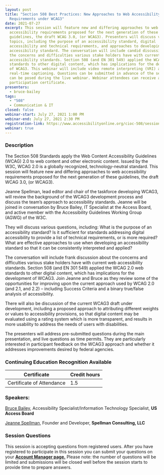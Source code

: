 ```yaml
---
layout: post
title: "Section 508 Best Practices: New Approaches to Web Accessibility
  Requirements under WCAG3"
date: 2021-07-27
excerpt: This session will feature new and differing approaches to web
  accessibility requirements proposed for the next generation of these
  guidelines, the draft WCAG 3.0, (or WCAG3). Presenters will discuss various
  topics, including the purpose of an accessibility standard, digital
  accessibility and technical requirements, and approaches to developing an
  accessibility standard. The conversation will include candid discussion about
  the concerns and difficulties various stake holders have with current web
  accessibility standards. Section 508 (and EN 301 549) applied the WCAG 2.0 web
  standards to other digital content, which has implications for the development
  of WCAG3. This webinar will include video remote interpreting (VRI) and
  real-time captioning. Questions can be submitted in advance of the session or
  can be posed during the live webinar. Webinar attendees can receive a
  participation certificate.
presenters:
  - bruce-bailey
tags:
  - "508"
  - Communication & IT
closed: false
webinar-start: July 27, 2021 1:00 PM
webinar-end: July 27, 2021 2:30 PM
registration-link: https://www.accessibilityonline.org/cioc-508/session/?id=110939
webinar: true
---
```

### Description

The Section 508 Standards apply the Web Content Accessibility Guidelines (WCAG) 2.0 to web content and other electronic content. Issued by the W3C, WCAG 2.0 is a globally recognized, technology-neutral standard. This session will feature new and differing approaches to web accessibility requirements proposed for the next generation of these guidelines, the draft WCAG 3.0, (or WCAG3).



Jeanne Spellman, lead editor and chair of the taskforce developing WCAG3, will review the background of the WCAG3 development process and discuss the team’s approach to accessibility standards. Jeanne will be joined in conversation by Bruce Bailey, IT Specialist at the Access Board, and active member with the Accessibility Guidelines Working Group (AGWG) of the W3C.



They will discuss various questions, including: What is the purpose of an accessibility standard? Is it sufficient for standards addressing digital accessibility to provide a list of technical requirements, or is more required? What are effective approaches to use when developing an accessibility standard so that it can be consistently interpreted and applied?



The conversation will include frank discussion about the concerns and difficulties various stake holders have with current web accessibility standards. Section 508 (and EN 301 549) applied the WCAG 2.0 web standards to other digital content, which has implications for the development of WCAG3. Join Jeanne and Bruce as they review some of the opportunities for improving upon the current approach used by WCAG 2.0 (and 2.1, and 2.2) – including Success Criteria and a binary true/false analysis of accessibility.



There will also be discussion of the current WCAG3 draft under development, including a proposed approach to attributing different weights or values to accessibility provisions, so that digital content may be evaluated using a rating system which is more transparent, and results in more usability to address the needs of users with disabilities.



The presenters will address pre-submitted questions during the main presentation, and live questions as time permits. They are particularly interested in participant feedback on the WCAG3 approach and whether it addresses improvements desired by federal agencies.

### Continuing Education Recognition Available

| **Certificate**           | **Credit hours** |
| ------------------------- | ---------------- |
| Certificate of Attendance | 1.5              |

### Speakers:

[Bruce Bailey](https://www.accessibilityonline.org/speakers/speaker.aspx?id=10192), Accessibility Specialist/Information Technology Specialist, **US Access Board**



[Jeanne Spellman](https://www.accessibilityonline.org/speakers/speaker.aspx?id=10884), Founder and Developer, **Spellman Consulting, LLC**



### Session Questions

This session is accepting questions from registered users. After you have registered to participate in this session you can submit your questions on your **[Account Manager page.](https://www.accessibilityonline.org/cioc-508/accountManager)** Please note: the number of questions will be limited and submissions will be closed well before the session starts to provide time to prepare answers.